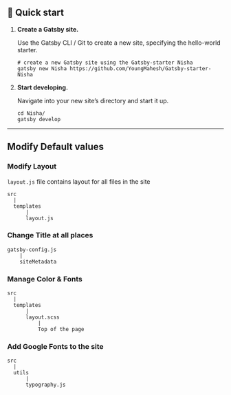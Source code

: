 ## 🚀 Quick start

1.  **Create a Gatsby site.**

    Use the Gatsby CLI / Git to create a new site, specifying the hello-world starter.

    ```shell
    # create a new Gatsby site using the Gatsby-starter Nisha
    gatsby new Nisha https://github.com/YoungMahesh/Gatsby-starter-Nisha
    ```

1.  **Start developing.**

    Navigate into your new site’s directory and start it up.

    ```shell
    cd Nisha/
    gatsby develop
    ```

---


## Modify Default values

### Modify Layout

`layout.js` file contains layout for all files in the site

```
src
  |
  templates
      |
      layout.js
```



### Change Title at all places

```
gatsby-config.js
    |
    siteMetadata
```



### Manage Color & Fonts

```
src
  |
  templates
      |
      layout.scss
          |
          Top of the page
```


### Add Google Fonts to the site

```
src
  |
  utils
      |
      typography.js
```

